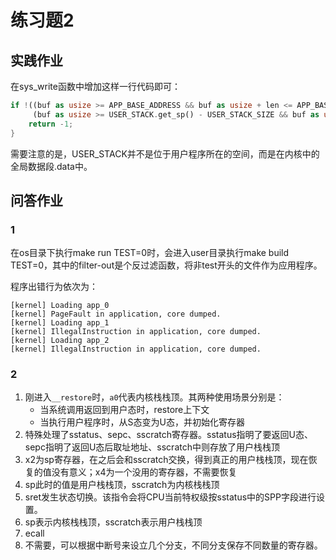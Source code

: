 # 练习题2

## 实践作业

在sys_write函数中增加这样一行代码即可：

```rust
if !((buf as usize >= APP_BASE_ADDRESS && buf as usize + len <= APP_BASE_ADDRESS + APP_SIZE_LIMIT) || 
     (buf as usize >= USER_STACK.get_sp() - USER_STACK_SIZE && buf as usize + len <= USER_STACK.get_sp())) {
    return -1;
}
```

需要注意的是，USER_STACK并不是位于用户程序所在的空间，而是在内核中的全局数据段.data中。

## 问答作业

### 1

在os目录下执行make run TEST=0时，会进入user目录执行make build TEST=0，其中的filter-out是个反过滤函数，将非test开头的文件作为应用程序。

程序出错行为依次为：

```
[kernel] Loading app_0
[kernel] PageFault in application, core dumped.
[kernel] Loading app_1
[kernel] IllegalInstruction in application, core dumped.
[kernel] Loading app_2
[kernel] IllegalInstruction in application, core dumped.
```

### 2

1. 刚进入`__restore`时，`a0`代表内核栈栈顶。其两种使用场景分别是：
   * 当系统调用返回到用户态时，restore上下文
   * 当执行用户程序时，从S态变为U态，并初始化寄存器
2. 特殊处理了sstatus、sepc、sscratch寄存器。sstatus指明了要返回U态、sepc指明了返回U态后取址地址、sscratch中则存放了用户栈栈顶
3. x2为sp寄存器，在之后会和sscratch交换，得到真正的用户栈栈顶，现在恢复的值没有意义；x4为一个没用的寄存器，不需要恢复
4. sp此时的值是用户栈栈顶，sscratch为内核栈栈顶
5. sret发生状态切换。该指令会将CPU当前特权级按sstatus中的SPP字段进行设置。
6. sp表示内核栈栈顶，sscratch表示用户栈栈顶
7. ecall
8. 不需要，可以根据中断号来设立几个分支，不同分支保存不同数量的寄存器。

